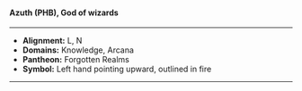 #### Azuth (PHB), God of wizards
___

- **Alignment:** L, N
- **Domains:** Knowledge, Arcana
- **Pantheon:** Forgotten Realms
- **Symbol:** Left hand pointing upward, outlined in fire
___
